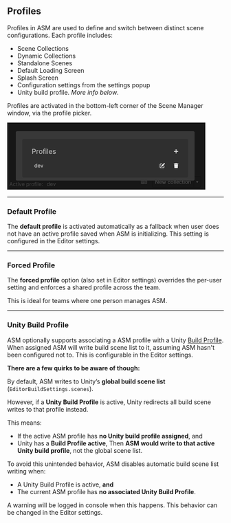 ## Profiles

Profiles in ASM are used to define and switch between distinct scene configurations. Each profile includes:

- Scene Collections
- Dynamic Collections
- Standalone Scenes
- Default Loading Screen
- Splash Screen
- Configuration settings from the settings popup
- Unity build profile. *More info below*.

Profiles are activated in the bottom-left corner of the Scene Manager window, via the profile picker.

![](../image/profile-popup.png)

---

### Default Profile

The **default profile** is activated automatically as a fallback when user does not have an active profile saved when ASM is initializing. This setting is configured in the Editor settings.

---

### Forced Profile

The **forced profile** option (also set in Editor settings) overrides the per-user setting and enforces a shared profile across the team.

This is ideal for teams where one person manages ASM.

---

### Unity Build Profile

ASM optionally supports associating a ASM profile with a Unity [Build Profile](https://docs.unity3d.com/Manual/BuildSettings.html). When assigned ASM will write build scene list to it, assuming ASM hasn't been configured not to. This is configurable in the Editor settings.

**There are a few quirks to be aware of though:**

By default, ASM writes to Unity’s **global build scene list** (`EditorBuildSettings.scenes`).

However, if a **Unity Build Profile** is active, Unity redirects all build scene writes to that profile instead.

This means:
- If the active ASM profile has **no Unity build profile assigned**, and
- Unity has a **Build Profile active**,
Then **ASM would write to that active Unity build profile**, not the global scene list.

To avoid this unintended behavior, ASM disables automatic build scene list writing when:
- A Unity Build Profile is active, **and**
- The current ASM profile has **no associated Unity Build Profile**.

A warning will be logged in console when this happens. This behavior can be changed in the Editor settings.